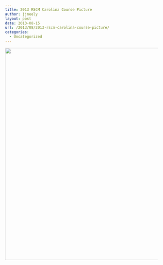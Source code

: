 ```yaml
---
title: 2013 RSCM Carolina Course Picture
author: jjneely
layout: post
date: 2013-08-15
url: /2013/08/2013-rscm-carolina-course-picture/
categories:
  - Uncategorized
---
```

<p style="text-align: center;">
  <a href="http://carolinarscm.org/cms/wp-content/uploads/2013/08/course-picture-2013.jpg"><img class=" wp-image-571 aligncenter" alt="2013 RSCM Carolina Course" src="http://carolinarscm.org/cms/wp-content/uploads/2013/08/course-picture-2013.jpg" width="1252" height="698" /></a>
</p>